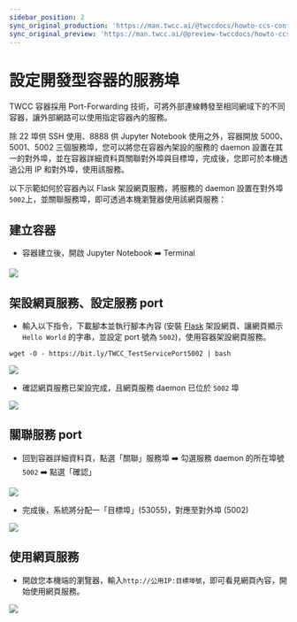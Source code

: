 ```yaml
---
sidebar_position: 2
sync_original_production: 'https://man.twcc.ai/@twccdocs/howto-ccs-config-service-port-zh'
sync_original_preview: 'https://man.twcc.ai/@preview-twccdocs/howto-ccs-config-service-port-zh'
---
```


# 設定開發型容器的服務埠

TWCC 容器採用 Port-Forwarding 技術，可將外部連線轉發至相同網域下的不同容器，讓外部網路可以使用指定容器內的服務。

除 22 埠供 SSH 使用、8888 供 Jupyter Notebook 使用之外，容器開放 5000、5001、5002 三個服務埠，您可以將您在容器內架設的服務的 daemon 設置在其一的對外埠，並在容器詳細資料頁關聯對外埠與目標埠，完成後，您即可於本機透過公用 IP 和對外埠，使用該服務。

以下示範如何於容器內以 Flask 架設網頁服務，將服務的 daemon 設置在對外埠`5002`上，並關聯服務埠，即可透過本機瀏覽器使用該網頁服務：

## 建立容器

- 容器建立後，開啟 Jupyter Notebook :arrow_right: Terminal

![](https://i.imgur.com/tM02MTW.png)

## 架設網頁服務、設定服務 port

- 輸入以下指令，下載腳本並執行腳本內容 (安裝 [Flask](https://flask.palletsprojects.com/en/1.1.x/) 架設網頁、讓網頁顯示 `Hello World` 的字串，並設定 port 號為 `5002`)，使用容器架設網頁服務。 
```bash=
wget -O - https://bit.ly/TWCC_TestServicePort5002 | bash
```
![](https://i.imgur.com/TCStO51.png)
        
- 確認網頁服務已架設完成，且網頁服務 daemon 已位於 `5002` 埠
        
![](https://i.imgur.com/XKvEMYX.png)

## 關聯服務 port
        
- 回到容器詳細資料頁，點選「關聯」服務埠 :arrow_right: 勾選服務 daemon 的所在埠號 `5002` :arrow_right: 點選「確認」
        
![](https://i.imgur.com/d6O2sWE.png)
        
- 完成後，系統將分配一「目標埠」(53055)，對應至對外埠 (5002)
        
![](https://i.imgur.com/a9wXd1e.png)

## 使用網頁服務
        
- 開啟您本機端的瀏覽器，輸入`http://公用IP:目標埠號`，即可看見網頁內容，開始使用網頁服務。

![](https://i.imgur.com/Za4GoFg.png)

